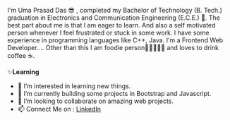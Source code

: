 I'm Uma Prasad Das 😎 , completed my Bachelor of Technology (B. Tech.) graduation in Electronics and Communication Engineering (E.C.E.) 🙂. 
The best part about me is that I am eager to learn. And also a self motivated person whenever I feel frustrated or stuck in some work. 
        I have some experience in programming languages like C++, Java. I'm a Frontend Web Developer.... 
            Other than this I am foodie person🍕🍔🍟🥚🍗  and loves to drink coffee ☕.


✨**Learning**
- 👀 I’m interested in learning new things.
- 🌱 I’m currently building some projects in Bootstrap and Javascript.
- 💞️ I’m looking to collaborate on amazing web projects.
- 📫 Connect Me on : [LinkedIn](https://www.linkedin.com/in/uma-prasad-das-79531b192/)

<!---
CodeWithUma/CodeWithUma is a ✨ special  repository because its `README.md` (this file) appears on your GitHub profile.
You can click the Preview link to take a look at your changes.
--->
